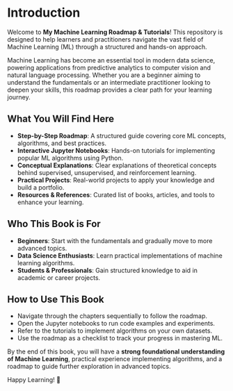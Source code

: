 # Introduction

Welcome to **My Machine Learning Roadmap & Tutorials**! This repository is designed to help learners and practitioners navigate the vast field of Machine Learning (ML) through a structured and hands-on approach.

Machine Learning has become an essential tool in modern data science, powering applications from predictive analytics to computer vision and natural language processing. Whether you are a beginner aiming to understand the fundamentals or an intermediate practitioner looking to deepen your skills, this roadmap provides a clear path for your learning journey.

## What You Will Find Here

- **Step-by-Step Roadmap**: A structured guide covering core ML concepts, algorithms, and best practices.
- **Interactive Jupyter Notebooks**: Hands-on tutorials for implementing popular ML algorithms using Python.
- **Conceptual Explanations**: Clear explanations of theoretical concepts behind supervised, unsupervised, and reinforcement learning.
- **Practical Projects**: Real-world projects to apply your knowledge and build a portfolio.
- **Resources & References**: Curated list of books, articles, and tools to enhance your learning.

## Who This Book is For

- **Beginners**: Start with the fundamentals and gradually move to more advanced topics.
- **Data Science Enthusiasts**: Learn practical implementations of machine learning algorithms.
- **Students & Professionals**: Gain structured knowledge to aid in academic or career projects.

## How to Use This Book

- Navigate through the chapters sequentially to follow the roadmap.
- Open the Jupyter notebooks to run code examples and experiments.
- Refer to the tutorials to implement algorithms on your own datasets.
- Use the roadmap as a checklist to track your progress in mastering ML.

By the end of this book, you will have a **strong foundational understanding of Machine Learning**, practical experience implementing algorithms, and a roadmap to guide further exploration in advanced topics.

Happy Learning! 🚀
